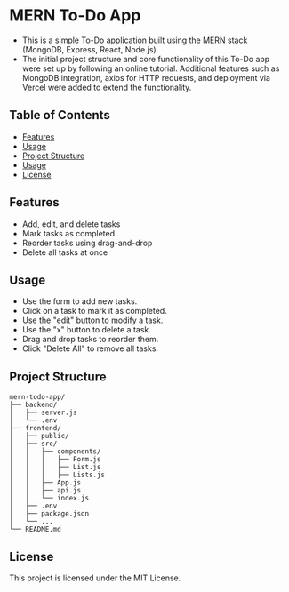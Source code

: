 # MERN To-Do App
- This is a simple To-Do application built using the MERN stack (MongoDB, Express, React, Node.js).
- The initial project structure and core functionality of this To-Do app were set up by following an online tutorial. Additional features such as MongoDB integration, axios for HTTP requests, and deployment via Vercel were added to extend the functionality.

## Table of Contents
- [Features](#features)
- [Usage](#usage)
- [Project Structure](#project-structure)
- [Usage](#usage)
- [License](#license)

## Features
- Add, edit, and delete tasks
- Mark tasks as completed
- Reorder tasks using drag-and-drop
- Delete all tasks at once

## Usage
- Use the form to add new tasks.
- Click on a task to mark it as completed.
- Use the "edit" button to modify a task.
- Use the "x" button to delete a task.
- Drag and drop tasks to reorder them.
- Click "Delete All" to remove all tasks.

## Project Structure
```plaintext
mern-todo-app/
├── backend/
│   ├── server.js
│   └── .env
├── frontend/
│   ├── public/
│   ├── src/
│   │   ├── components/
│   │   │   ├── Form.js
│   │   │   ├── List.js
│   │   │   ├── Lists.js
│   │   ├── App.js
│   │   ├── api.js
│   │   └── index.js
│   ├── .env
│   ├── package.json
│   └── ...
└── README.md
```

## License
This project is licensed under the MIT License.